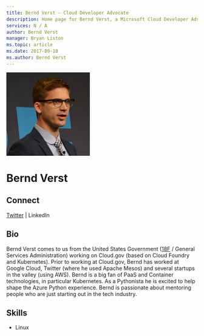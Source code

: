 ```yaml
---
title: Bernd Verst - Cloud Developer Advocate
description: Home page for Bernd Verst, a Microsoft Cloud Developer Advocate
services: N / A
author: Bernd Verst
manager: Bryan Liston
ms.topic: article
ms.date: 2017-09-18
ms.author: Bernd Verst
---
```


![Image of Bernd Verst](media/profiles/bernd-verst.png)

# Bernd Verst


## Connect
[Twitter](https://twitter.com/BerndVerst) | LinkedIn

## Bio

Bernd Verst comes to us from the United States Government ([18F](https://18f.gsa.gov/) / General Services Administration) working on Cloud.gov (based on Cloud Foundry and Kubernetes). Prior to working at Cloud.gov, Bernd has worked at Google Cloud, Twitter (where he used Apache Mesos) and several startups in the valley (using AWS).
Bernd is a big fan of PaaS and Container technologies, in particular Kubernetes. As a Pythonista he is excited to help shape the Azure Python experience. Bernd is passionate about mentoring people who are just starting out in the tech industry.

## Skills

* Linux



